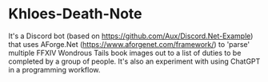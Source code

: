 # Khloes-Death-Note

It's a Discord bot (based on https://github.com/Aux/Discord.Net-Example) that uses AForge.Net (https://www.aforgenet.com/framework/) to 'parse' multiple FFXIV Wondrous Tails book images out to a list of duties to be completed by a group of people. It's also an experiment with using ChatGPT in a programming workflow. 
